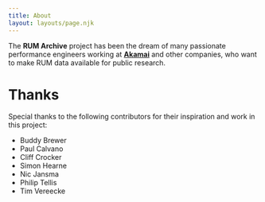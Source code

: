 ```yaml
---
title: About
layout: layouts/page.njk
---
```


The **RUM Archive** project has been the dream of many passionate performance engineers working at [**Akamai**](https://akamai.com)
and other companies, who want to make RUM data available for public research.

# Thanks

Special thanks to the following contributors for their inspiration and work in this project:

* Buddy Brewer
* Paul Calvano
* Cliff Crocker
* Simon Hearne
* Nic Jansma
* Philip Tellis
* Tim Vereecke

